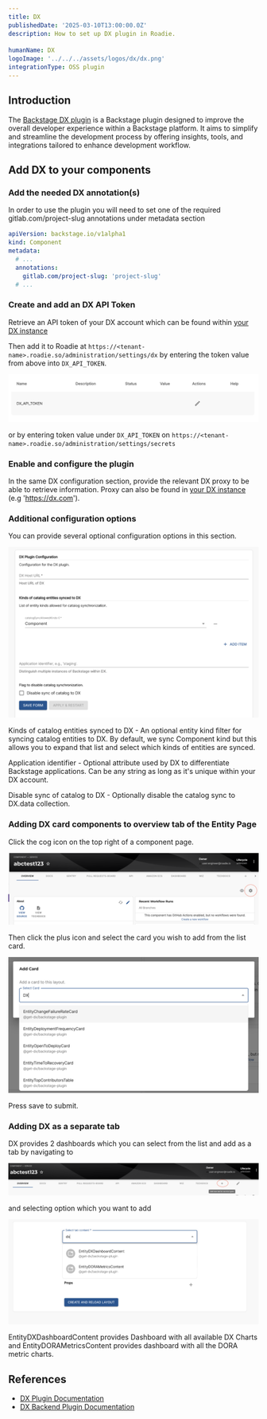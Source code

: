```yaml
---
title: DX
publishedDate: '2025-03-10T13:00:00.0Z'
description: How to set up DX plugin in Roadie.

humanName: DX
logoImage: '../../../assets/logos/dx/dx.png'
integrationType: OSS plugin
---
```


## Introduction

The [Backstage DX plugin](https://github.com/get-dx/backstage-plugin) is a Backstage plugin designed to improve the overall developer experience within a Backstage platform. It aims to simplify and streamline the development process by offering insights, tools, and integrations tailored to enhance development workflow.

## Add DX to your components

### Add the needed DX annotation(s)

In order to use the plugin you will need to set one of the required gitlab.com/project-slug annotations under metadata section

```yaml
apiVersion: backstage.io/v1alpha1
kind: Component
metadata:
  # ...
  annotations:
    gitlab.com/project-slug: 'project-slug'
  # ...
```

### Create and add an DX API Token

Retrieve an API token of your DX account which can be found within [your DX instance](https://app.getdx.com/datacloud/api_keys)

Then add it to Roadie at `https://<tenant-name>.roadie.so/administration/settings/dx` by entering the token value from above into `DX_API_TOKEN`.

![dx-secret](./dx-secret.png)

or by entering token value under `DX_API_TOKEN` on `https://<tenant-name>.roadie.so/administration/settings/secrets`

### Enable and configure the plugin

In the same DX configuration section, provide the relevant DX proxy to be able to retrieve information. Proxy can also be found in [your DX instance](https://app.getdx.com/datacloud/api_keys) (e.g 'https://dx.com').

### Additional configuration options

You can provide several optional configuration options in this section.

![dx-configuration](./dx-configuration.png)

Kinds of catalog entities synced to DX - An optional entity kind filter for syncing catalog entities to DX. By default, we sync Component kind but this allows you to expand that list and select which kinds of entities are synced.

Application identifier - Optional attribute used by DX to differentiate Backstage applications. Can be any string as long as it's unique within your DX account.

Disable sync of catalog to DX - Optionally disable the catalog sync to DX.data collection.

### Adding DX card components to overview tab of the Entity Page

Click the cog icon on the top right of a component page.

![add-dx-card-cog.png](./add-dx-card-cog.png)

Then click the plus icon and select the card you wish to add from the list card.

![add-dx-card-list.png](./add-dx-card-list.png)

Press save to submit.

### Adding DX as a separate tab

DX provides 2 dashboards which you can select from the list and add as a tab by navigating to

![add-dx-content.png](./add-dx-content.png)

and selecting option which you want to add

![add-dx-content-list.png](./add-dx-content-list.png)

EntityDXDashboardContent provides Dashboard with all available DX Charts and EntityDORAMetricsContent provides dashboard with all the DORA metric charts.

## References

- [DX Plugin Documentation](https://github.com/get-dx/backstage-plugin)
- [DX Backend Plugin Documentation](https://github.com/get-dx/backstage-backend-plugin)
